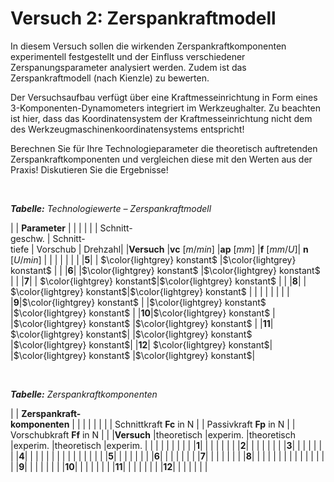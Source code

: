 <!--

author:   Nancy Brinkmann, Ronny Stolze

email:    nancy.brinkmann@hs-magdeburg.de, ronny.stolze@hs-magdeburg.de

version:  1.0.0

language: de_DE

narrator: DE FEMALE

-->

# Versuch 2: Zerspankraftmodell

In diesem Versuch sollen die wirkenden Zerspankraftkomponenten experimentell festgestellt und der Einfluss
verschiedener Zerspanungsparameter analysiert werden. Zudem ist das Zerspankraftmodell (nach Kienzle) zu bewerten.

Der Versuchsaufbau verfügt über eine Kraftmesseinrichtung in Form eines 3-Komponenten-Dynamometers integriert im
Werkzeughalter. Zu beachten ist hier, dass das Koordinatensystem der Kraftmesseinrichtung nicht dem des
Werkzeugmaschinenkoordinatensystems entspricht!

Berechnen Sie für Ihre Technologieparameter die theoretisch
auftretenden Zerspankraftkomponenten und vergleichen diese mit den Werten aus der Praxis! Diskutieren Sie die
Ergebnisse!

<br/>

<!--
style="font-size: 14px; border-color: black; width: 100%; margin: 0.25em 1;"
-->
***Tabelle:*** *Technologiewerte – Zerspankraftmodell*

<!--
style="width: 100%; "
-->
| | **Parameter** | | | |
| | Schnitt- <br/> geschw. | Schnitt- <br/> tiefe | Vorschub | Drehzahl|
|**Versuch** |**vc** $[m/min]$ |**ap** $[mm]$ |**f** $[mm/U]$| **n** $[U/min]$ |
| | | | | |
|**5**| | $\color{lightgrey} konstant$ |$\color{lightgrey} konstant$ | |
|**6**| |$\color{lightgrey} konstant$ |$\color{lightgrey} konstant$ | |
|**7**| | $\color{lightgrey} konstant$|$\color{lightgrey} konstant$ | |
|**8**| | $\color{lightgrey} konstant$|$\color{lightgrey} konstant$ | |
| | | | | |
|**9**|$\color{lightgrey} konstant$ | |$\color{lightgrey} konstant$ |$\color{lightgrey} konstant$ |
|**10**|$\color{lightgrey} konstant$ | |$\color{lightgrey} konstant$ |$\color{lightgrey} konstant$ |
|**11**| $\color{lightgrey} konstant$| |$\color{lightgrey} konstant$ |$\color{lightgrey} konstant$|
|**12**| $\color{lightgrey} konstant$| |$\color{lightgrey} konstant$ |$\color{lightgrey} konstant$|

<br/>

<!--
style="font-size: 14px; width: 100%; margin: 0.25em 1;"
-->
***Tabelle:*** *Zerspankraftkomponenten*

<!--
style="width: 100%; "
-->
| | **Zerspankraft-<br/> komponenten** | | | | | |
| | Schnittkraft **Fc** in N  | | Passivkraft **Fp** in N | | Vorschubkraft **Ff** in N | |
|**Versuch** |theoretisch |experim. |theoretisch |experim. |theoretisch |experim. |
| | | | | | | |
|**1**| | | | | | |
|**2**| | | | | | |
|**3**| | | | | | |
|**4**| | | | | | |
| | | | | | | |
|**5**| | | | | | |
|**6**| | | | | | |
|**7**| | | | | | |
|**8**| | | | | | |
| | | | | | | |
|**9**| | | | | | |
|**10**| | | | | | |
|**11**| | | | | | |
|**12**| | | | | | |
